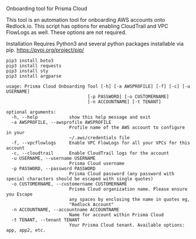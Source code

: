 Onboarding tool for Prisma Cloud

This tool is an automation tool for onboarding AWS accounts onto Redlock.io.  This script has options for enabling CloudTrail and VPC FlowLogs as well.  These options are not required.

Installation Requires Python3 and several python packages installable via pip. https://pypi.org/project/pip/

```
pip3 install boto3
pip3 install requests
pip3 install sty
pip3 install argparse
```


```
usage: Prisma Cloud Onboarding Tool [-h] [-a AWSPROFILE] [-f] [-c] [-u USERNAME]
                               [-p PASSWORD] [-o CUSTOMERNAME]
                               [-n ACCOUNTNAME] [-t TENANT]

optional arguments:
  -h, --help            show this help message and exit
  -a AWSPROFILE, --awsprofile AWSPROFILE
                        Profile name of the AWS account to configure in your
                        ~/.aws/credentials file
  -f, --vpcflowlogs     Enable VPC FlowLogs for all your VPCs for this account
  -c, --cloudtrail      Enable CloudTrail logs for the account
  -u USERNAME, --username USERNAME
                        Prisma Cloud username
  -p PASSWORD, --password PASSWORD
                        Prisma Cloud password (any password with special characters should be escaped with single quotes)
  -o CUSTOMERNAME, --customername CUSTOMERNAME
                        Prisma Cloud organization name. Please ensure you Escape
                        any spaces by enclosing the name in quotes eg,
                        "Redlock Account"
  -n ACCOUNTNAME, --accountname ACCOUNTNAME
                        Name for account within Prisma Cloud
  -t TENANT, --tenant TENANT
                        Your Prisma Cloud tenant. Available options: app, app2, etc.
```
